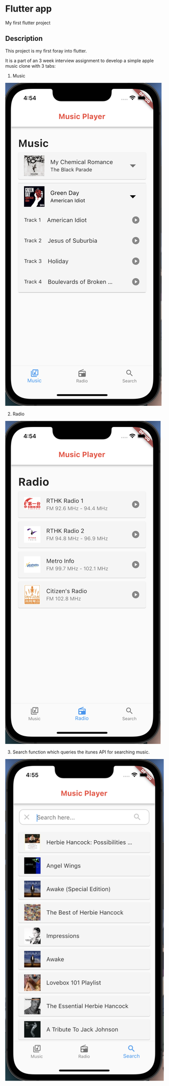 # Flutter app

My first flutter project

## Description

This project is my first foray into flutter.

It is a part of an 3 week interview assignment to develop a simple apple music clone with 3 tabs:
1) Music

![Music UI screen](./assets/markdown/music.png)

2) Radio

![Radio UI screen](./assets/markdown/radio.png)

3) Search function which queries the itunes API for searching music.

![Search UI screen](./assets/markdown/search.png)
